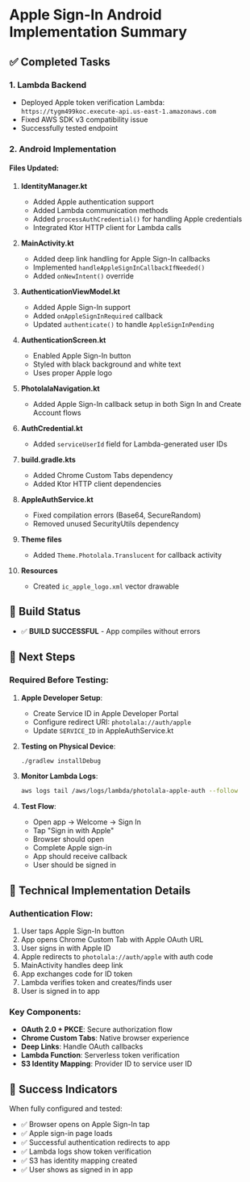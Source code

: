 # Apple Sign-In Android Implementation Summary

## ✅ Completed Tasks

### 1. Lambda Backend
- Deployed Apple token verification Lambda: `https://tygm499koc.execute-api.us-east-1.amazonaws.com`
- Fixed AWS SDK v3 compatibility issue
- Successfully tested endpoint

### 2. Android Implementation

#### Files Updated:
1. **IdentityManager.kt**
   - Added Apple authentication support
   - Added Lambda communication methods
   - Added `processAuthCredential()` for handling Apple credentials
   - Integrated Ktor HTTP client for Lambda calls

2. **MainActivity.kt**
   - Added deep link handling for Apple Sign-In callbacks
   - Implemented `handleAppleSignInCallbackIfNeeded()`
   - Added `onNewIntent()` override

3. **AuthenticationViewModel.kt**
   - Added Apple Sign-In support
   - Added `onAppleSignInRequired` callback
   - Updated `authenticate()` to handle `AppleSignInPending`

4. **AuthenticationScreen.kt**
   - Enabled Apple Sign-In button
   - Styled with black background and white text
   - Uses proper Apple logo

5. **PhotolalaNavigation.kt**
   - Added Apple Sign-In callback setup in both Sign In and Create Account flows

6. **AuthCredential.kt**
   - Added `serviceUserId` field for Lambda-generated user IDs

7. **build.gradle.kts**
   - Added Chrome Custom Tabs dependency
   - Added Ktor HTTP client dependencies

8. **AppleAuthService.kt**
   - Fixed compilation errors (Base64, SecureRandom)
   - Removed unused SecurityUtils dependency

9. **Theme files**
   - Added `Theme.Photolala.Translucent` for callback activity

10. **Resources**
    - Created `ic_apple_logo.xml` vector drawable

## 🎯 Build Status
- ✅ **BUILD SUCCESSFUL** - App compiles without errors

## 📝 Next Steps

### Required Before Testing:
1. **Apple Developer Setup**:
   - Create Service ID in Apple Developer Portal
   - Configure redirect URI: `photolala://auth/apple`
   - Update `SERVICE_ID` in AppleAuthService.kt

2. **Testing on Physical Device**:
   ```bash
   ./gradlew installDebug
   ```

3. **Monitor Lambda Logs**:
   ```bash
   aws logs tail /aws/logs/lambda/photolala-apple-auth --follow
   ```

4. **Test Flow**:
   - Open app → Welcome → Sign In
   - Tap "Sign in with Apple"
   - Browser should open
   - Complete Apple sign-in
   - App should receive callback
   - User should be signed in

## 🔧 Technical Implementation Details

### Authentication Flow:
1. User taps Apple Sign-In button
2. App opens Chrome Custom Tab with Apple OAuth URL
3. User signs in with Apple ID
4. Apple redirects to `photolala://auth/apple` with auth code
5. MainActivity handles deep link
6. App exchanges code for ID token
7. Lambda verifies token and creates/finds user
8. User is signed in to app

### Key Components:
- **OAuth 2.0 + PKCE**: Secure authorization flow
- **Chrome Custom Tabs**: Native browser experience
- **Deep Links**: Handle OAuth callbacks
- **Lambda Function**: Serverless token verification
- **S3 Identity Mapping**: Provider ID to service user ID

## 🚀 Success Indicators
When fully configured and tested:
- ✅ Browser opens on Apple Sign-In tap
- ✅ Apple sign-in page loads
- ✅ Successful authentication redirects to app
- ✅ Lambda logs show token verification
- ✅ S3 has identity mapping created
- ✅ User shows as signed in in app